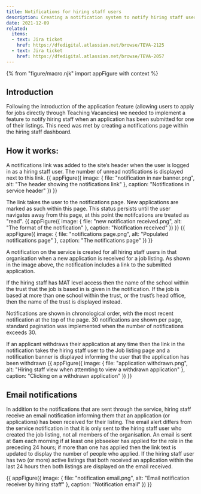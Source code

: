 ```yaml
---
title: Notifications for hiring staff users
description: Creating a notification system to notify hiring staff users when an application has been received for one of their job listings.
date: 2021-12-09
related:
  items:
  - text: Jira ticket
    href: https://dfedigital.atlassian.net/browse/TEVA-2125
  - text: Jira ticket
    href: https://dfedigital.atlassian.net/browse/TEVA-2057
---
```


{% from "figure/macro.njk" import appFigure with context %}

## Introduction
Following the introduction of the application feature (allowing users to apply for jobs directly through Teaching Vacancies) we needed to implement a feature to notify hiring staff when an application has been submitted for one of their listings.
This need was met by creating a notifications page within the hiring staff dashboard.

## How it works:

A notifications link was added to the site’s header when the user is logged in as a hiring staff user. The number of unread notifications is displayed next to this link.
{{ appFigure({
  image: {
    file: "notification in nav banner.png",
    alt: "The header showing the notifications link"
  },
  caption: "Notifications in service header"
}) }}

The link takes the user to the notifications page. New applications are marked as such within this page. This status persists until the user navigates away from this page, at this point the notifcations are treated as "read".
{{ appFigure({
  image: {
    file: "new notification received.png",
    alt: "The format of the notification"
  },
  caption: "Notification received"
}) }}
{{ appFigure({
  image: {
    file: "notifications page.png",
    alt: "Populated notifications page"
  },
  caption: "The notifications page"
}) }}


A notification on the service is created for all hiring staff users in that organisation when a new application is received for a job listing. As shown in the image above, the notification includes a link to the submitted application.

If the hiring staff has MAT level access then the name of the school within the trust that the job is based in is given in the notification. If the job is based at more than one school within the trust, or the trust’s head office, then the name of the trust is displayed instead.

Notifications are shown in chronological order, with the most recent notification at the top of the page. 30 notifications are shown per page, standard pagination was implemented when the number of notifications exceeds 30.

If an applicant withdraws their application at any time then the link in the notification takes the hiring staff user to the Job listing page and a notification banner is displayed informing the user that the application has been withdrawn
{{ appFigure({
  image: {
    file: "application withdrawn.png",
    alt: "Hiring staff view when attemting to view a withdrawn application"
  },
  caption: "Clicking on a withdrawn application"
}) }}

## Email notifications
In addition to the notifications that are sent through the service, hiring staff receive an email notification informing them that an application (or applications) has been received for their listing.
The email alert differs from the service notification in that it is only sent to the hiring staff user who created the job listing, not all members of the organisation. An email is sent at 6am each morning if at least one jobseeker has applied for the role in the preceding 24 hours; if more than one has applied then the link text is updated to display the number of people who applied.
If the hiring staff user has two (or more) active listings that both received an application within the last 24 hours then both listings are displayed on the email received.

{{ appFigure({
  image: {
    file: "notification email.png",
    alt: "Email notification receiver by hiring staff"
  },
  caption: "Notification email"
}) }}
